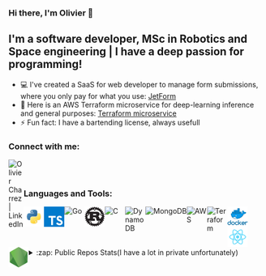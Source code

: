 ### Hi there, I'm Olivier 👋

## I'm a software developer, MSc in Robotics and Space engineering | I have a deep passion for programming!

- :computer: I've created a SaaS for web developer to manage form submissions, where you only pay for what you use: [JetForm](https://jetform.net)
- 🤖 Here is an AWS Terraform microservice for deep-learning inference and general purposes: [Terraform microservice](https://github.com/vistimi/terraform-aws-microservice)
- ⚡ Fun fact: I have a bartending license, always usefull

### Connect with me:

[<img align="left" alt="Olivier Charrez | LinkedIn" width="30px" src="https://upload.wikimedia.org/wikipedia/commons/c/ca/LinkedIn_logo_initials.png" />][linkedin]

<br /><br />

### Languages and Tools:

<img align="left" alt="Python" width="40px40px" src="https://raw.githubusercontent.com/github/explore/80688e429a7d4ef2fca1e82350fe8e3517d3494d/topics/python/python.png" />
<img align="left" alt="Typescript" width="40px" src="https://raw.githubusercontent.com/github/explore/80688e429a7d4ef2fca1e82350fe8e3517d3494d/topics/typescript/typescript.png" />
<img align="left" alt="Go" width="40px" src="https://d1q6f0aelx0por.cloudfront.net/product-logos/library-golang-logo.png" />
<img align="left" alt="Rust" width="40px" src="https://raw.githubusercontent.com/github/explore/80688e429a7d4ef2fca1e82350fe8e3517d3494d/topics/rust/rust.png" />
<img align="left" alt="C" width="40px" src="https://upload.wikimedia.org/wikipedia/commons/thumb/3/35/The_C_Programming_Language_logo.svg/1920px-The_C_Programming_Language_logo.svg.png" />
<img align="left" alt="DynamoDB" width="40px" src="https://upload.wikimedia.org/wikipedia/commons/f/fd/DynamoDB.png" />
<img align="left" alt="MongoDB" height="40px" src="https://upload.wikimedia.org/wikipedia/commons/thumb/9/93/MongoDB_Logo.svg/2880px-MongoDB_Logo.svg.png" />
<img align="left" alt="AWS" width="40px" src="https://upload.wikimedia.org/wikipedia/commons/9/93/Amazon_Web_Services_Logo.svg" />
<img align="left" alt="Terraform" width="40px" src="https://gitlab.com/uploads/-/system/group/avatar/13943452/terraform-icon.png?width=40" />
<img align="left" alt="Docker" width="40px" src="https://raw.githubusercontent.com/github/explore/80688e429a7d4ef2fca1e82350fe8e3517d3494d/topics/docker/docker.png" />
<img align="left" alt="React" width="40px" src="https://raw.githubusercontent.com/github/explore/80688e429a7d4ef2fca1e82350fe8e3517d3494d/topics/react/react.png" />
<img align="left" alt="Node.js" width="40px" src="https://raw.githubusercontent.com/github/explore/80688e429a7d4ef2fca1e82350fe8e3517d3494d/topics/nodejs/nodejs.png" />

<br /><br /><br /><br />

<details>
  <summary>:zap: Public Repos Stats(I have a lot in private unfortunately)</summary>
  
[![KookaS Github's stats](https://github-readme-stats.vercel.app/api?username=KookaS&show_icons=true&icon_color=blue)](https://github.com/anuraghazra/github-readme-stats)

[![Top Langs](https://github-readme-stats.vercel.app/api/top-langs/?username=KookaS&layout=compact)](https://github.com/anuraghazra/github-readme-stats)

</details>

[linkedin]: https://www.linkedin.com/in/olivier-charrez/
